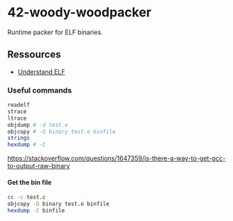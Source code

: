 # 42-woody-woodpacker

Runtime packer for ELF binaries.

## Ressources

- [Understand ELF](https://docs.oracle.com/cd/E23824_01/html/819-0690/chapter6-79797.html)

### Useful commands

```bash
readelf
strace
ltrace
objdump # -d test.o
objcopy # -O binary test.o binfile
strings
hexdump # -C
```

https://stackoverflow.com/questions/1647359/is-there-a-way-to-get-gcc-to-output-raw-binary

#### Get the bin file

```bash
cc -c test.c
objcopy -O binary test.o binfile
hexdump -C binfile 
```


